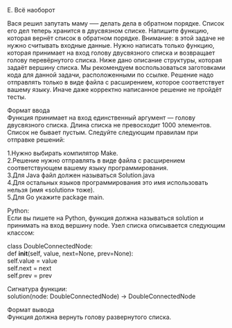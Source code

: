 E. Всё наоборот

Вася решил запутать маму —– делать дела в обратном порядке. Список его дел теперь хранится в двусвязном списке. Напишите функцию, которая вернёт список в обратном порядке.
Внимание: в этой задаче не нужно считывать входные данные. Нужно написать только функцию, которая принимает на вход голову двусвязного списка и возвращает голову перевёрнутого списка. Ниже дано описание структуры, которая задаёт вершину списка.
Мы рекомендуем воспользоваться заготовками кода для данной задачи, расположенными по ссылке.
Решение надо отправлять только в виде файла с расширением, которое соответствует вашему языку. Иначе даже корректно написанное решение не пройдёт тесты.

Формат ввода<br>
Функция принимает на вход единственный аргумент — голову двусвязного списка.
Длина списка не превосходит 1000 элементов. Список не бывает пустым.
Следуйте следующим правилам при отправке решений:

1.Нужно выбирать компилятор Make.<br>
2.Решение нужно отправлять в виде файла с расширением соответствующем вашему языку программирования.<br>
3.Для Java файл должен называться Solution.java<br>
4.Для остальных языков программирования это имя использовать нельзя (имя «solution» тоже).<br>
5.Для Go укажите package main.<br>

Python:<br>
Если вы пишете на Python, функция должна называться solution и принимать на вход вершину node.
Узел списка описывается следующим классом:

class DoubleConnectedNode:  
    def __init__(self, value, next=None, prev=None):  
        self.value = value  
        self.next = next  
        self.prev = prev

Сигнатура функции:<br>
solution(node: DoubleConnectedNode) -> DoubleConnectedNode

Формат вывода<br>
Функция должна вернуть голову развернутого списка.